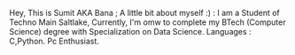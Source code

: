 Hey, This is Sumit AKA Bana ;
A little bit about myself :) :
I am a Student of Techno Main Saltlake,
Currently, I'm omw to complete my BTech (Computer Science) degree with Specialization on Data Science.
Languages : C,Python.
Pc Enthusiast.


<!---
lilBanaa/lilBanaa is a ✨ special ✨ repository because its `README.md` (this file) appears on your GitHub profile.
You can click the Preview link to take a look at your changes.
--->
